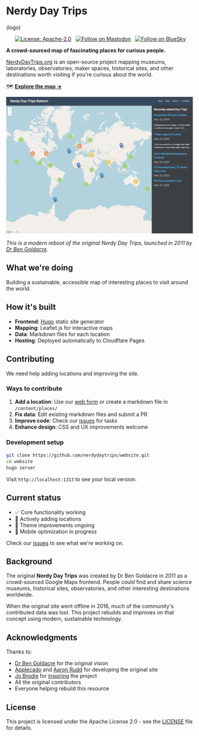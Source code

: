 # Nerdy Day Trips

(logo)

<p align=center>
&nbsp;<a href="https://choosealicense.com/licenses/apache-2.0/" target="_blank"><img alt="License: Apache-2.0" src="https://img.shields.io/badge/License-Apache%202.0-blue.svg"></a>
&nbsp;
<a rel="me" href="https://mastodon.social/@nerdydaytrips"><img alt="Follow on Mastodon" src="https://img.shields.io/badge/Mastodon-Follow-blue?logoColor=white&logo=mastodon"/></a>
&nbsp;
<a rel="me" href="https://bsky.app/profile/nerdydaytrips.bsky.social"><img alt="Follow on BlueSky" src="https://img.shields.io/badge/Bluesky-Follow-blue?logoColor=white&logo=Bluesky"/></a>
</p>

**A crowd-sourced map of fascinating places for curious people.**

[NerdyDayTrips.org](https://nerdydaytrips.org/) is an open-source project mapping museums, laboratories, observatories, maker spaces, historical sites, and other destinations worth visiting if you're curious about the world.

🗺️ **[Explore the map →](https://nerdydaytrips.org/)**

[![NerdyDayTrips.org](.github/ndt-screenshot_thumb.png)](https://nerdydaytrips.org/)

*This is a modern reboot of the original Nerdy Day Trips, launched in 2011 by [Dr Ben Goldacre](https://www.badscience.net/).*

## What we're doing

Building a sustainable, accessible map of interesting places to visit around the world.

## How it's built

- **Frontend**: [Hugo](https://gohugo.io/) static site generator
- **Mapping**: Leaflet.js for interactive maps
- **Data**: Markdown files for each location
- **Hosting**: Deployed automatically to Cloudflare Pages

## Contributing

We need help adding locations and improving the site.

### Ways to contribute

1. **Add a location**: Use our [web form](https://add.nerdydaytrips.org) or create a markdown file in `/content/places/`
2. **Fix data**: Edit existing markdown files and submit a PR
3. **Improve code**: Check our [issues](https://github.com/nerdydaytrips/website/issues) for tasks
4. **Enhance design**: CSS and UX improvements welcome

### Development setup

```bash
git clone https://github.com/nerdydaytrips/website.git
cd website
hugo server
```

Visit `http://localhost:1313` to see your local version.

## Current status

- ✅ Core functionality working
- 🔄 Actively adding locations
- 🎨 Theme improvements ongoing
- 📱 Mobile optimization in progress

Check our [issues](https://github.com/nerdydaytrips/website/issues) to see what we're working on.

## Background

The original **Nerdy Day Trips** was created by Dr Ben Goldacre in 2011 as a crowd-sourced Google Maps frontend. People could find and share science museums, historical sites, observatories, and other interesting destinations worldwide.

When the original site went offline in 2016, much of the community's contributed data was lost. This project rebuilds and improves on that concept using modern, sustainable technology.

## Acknowledgments

Thanks to:
- [Dr Ben Goldacre](https://www.badscience.net/) for the original vision
- [Applecado](http://www.applecado.co.uk/) and [Aaron Rudd](http://www.aaronrudd.co.uk/) for developing the original site
- [Jo Brodie](https://howtodotechystuff.wordpress.com/) for [inspiring](http://brodiesnotes.blogspot.com/2010/10/abandoned-britain-half-day-nerd-trips.html) the project
- All the original contributors
- Everyone helping rebuild this resource

## License

This project is licensed under the Apache License 2.0 - see the [LICENSE](LICENSE) file for details.